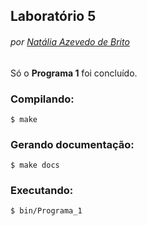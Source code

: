 ## Laboratório 5
###### por [Natália Azevedo de Brito](https://github.com/bnatalha)

Só o __Programa 1__ foi concluído.

### Compilando:

`$ make`

### Gerando documentação:

`$ make docs`

### Executando:

`$ bin/Programa_1`